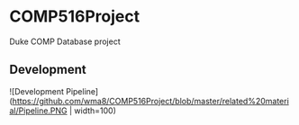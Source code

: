# COMP516Project
Duke COMP Database project

## Development
![Development Pipeline](https://github.com/wma8/COMP516Project/blob/master/related%20material/Pipeline.PNG | width=100)
